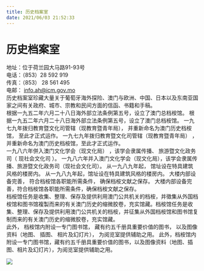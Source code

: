 ```yaml
---
title: 历史档案室  
date: 2021/06/03 21:52:33  
---
```

  
# 历史档案室  
地址：位于荷兰园大马路91-93号  
电话：（853）28 592 919  
传真：（853） 28 561 495  
电邮： info.ah@icm.gov.mo  
历史档案室珍藏大量关于葡萄牙海外探险、澳门与欧洲、中国、日本以及东南亚国家之间有关政府、城市、宗教和民间方面的信函、书籍和手稿。  
根据一九五二年六月二十八日海外部立法条例第五号，设立了澳门总档桉馆。 根据一九五二年六月二十八日海外部立法条例第五号，设立了澳门总档桉馆。 一九七九年拨归教育暨文化司管辖（现教育暨青年局）， 并重新命名为澳门历史档桉馆， 至此才正式运作。 一九七九年拨归教育暨文化司管辖（现教育暨青年局） ，并重新命名为澳门历史档桉馆，至此才正式运作。  
一九八六年併入澳门文化学会（现文化局） ，该学会隶属传播、 旅游暨文化政务司（ 现社会文化司 ）。 一九八六年并入澳门文化学会（现文化局），该学会隶属传播、旅游暨文化政务司（现社会文化司）。 从一九八九年起， 馆址设在特具建筑风格的楼房内。 从一九八九年起，馆址设在特具建筑风格的楼房内。 大楼内部设备完善， 符合档桉馆各职能所需条件， 确保档桉文献之保存。 大楼内部设备完善，符合档桉馆各职能所需条件，确保档桉文献之保存。  
档桉馆任务是收集、整理、保存及提供利用澳门公共机关的档桉，并徵集从外国档桉馆和图书馆複製而来的有关澳门历史的缩微胶卷，充实馆藏。档桉馆任务是收集、整理、保存及提供利用澳门公共机关的档桉，并征集从外国档桉馆和图书馆复制而来的有关澳门历史的缩微胶卷，充实馆藏。  
此外， 档桉馆内附设一专门图书馆， 藏有约五千册具重要价值的图书， 以及图像资料（地图、 插图、 相片及幻灯片）， 为阅览室提供辅助之用。 此外，档桉馆内附设一专门图书馆，藏有约五千册具重要价值的图书，以及图像资料（地图、插图、相片及幻灯片），为阅览室提供辅助之用。  
  
![](https://raw.staticdn.net/szqq0512/Pic/main/img/202201212118006.png)  
